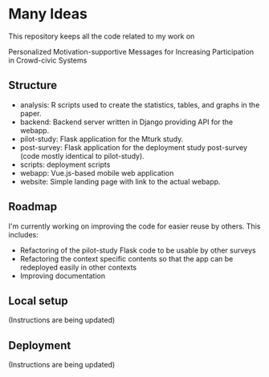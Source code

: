 # Many Ideas

This repository keeps all the code related to my work on

Personalized Motivation-supportive Messages for Increasing Participation in Crowd-civic Systems

## Structure

- analysis: R scripts used to create the statistics, tables, and graphs in the paper.
- backend: Backend server written in Django providing API for the webapp.
- pilot-study: Flask application for the Mturk study.
- post-survey: Flask application for the deployment study post-survey (code mostly identical to pilot-study).
- scripts: deployment scripts
- webapp: Vue.js-based mobile web application
- website: Simple landing page with link to the actual webapp.

## Roadmap

I'm currently working on improving the code for easier reuse by others. This includes:

- Refactoring of the pilot-study Flask code to be usable by other surveys
- Refactoring the context specific contents so that the app can be redeployed easily in other contexts
- Improving documentation

## Local setup

(Instructions are being updated)

## Deployment

(Instructions are being updated)